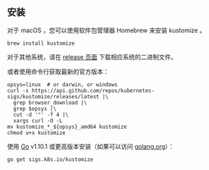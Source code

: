 [release 页面]: https://github.com/kubernetes-sigs/kustomize/releases
[Go]: https://golang.org
[golang.org]: https://golang.org

## 安装

对于 macOS ，您可以使用软件包管理器 Homebrew 来安装 kustomize 。

    brew install kustomize

对于其他系统，请在 [release 页面] 下载相应系统的二进制文件。

或者使用命令行获取最新的官方版本：

```
opsys=linux  # or darwin, or windows
curl -s https://api.github.com/repos/kubernetes-sigs/kustomize/releases/latest |\
  grep browser_download |\
  grep $opsys |\
  cut -d '"' -f 4 |\
  xargs curl -O -L
mv kustomize_*_${opsys}_amd64 kustomize
chmod u+x kustomize
```

使用 [Go] v1.10.1 或更高版本安装（如果可以访问 [golang.org]）：

<!-- @installkustomize @test -->
```
go get sigs.k8s.io/kustomize
```
